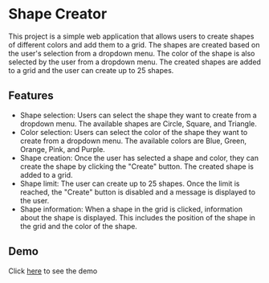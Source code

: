 # Shape Creator

This project is a simple web application that allows users to create shapes of different colors and add them to a grid. The shapes are created based on the user's selection from a dropdown menu. The color of the shape is also selected by the user from a dropdown menu. The created shapes are added to a grid and the user can create up to 25 shapes.

## Features

- Shape selection: Users can select the shape they want to create from a dropdown menu. The available shapes are Circle, Square, and Triangle.
- Color selection: Users can select the color of the shape they want to create from a dropdown menu. The available colors are Blue, Green, Orange, Pink, and Purple.
- Shape creation: Once the user has selected a shape and color, they can create the shape by clicking the "Create" button. The created shape is added to a grid.
- Shape limit: The user can create up to 25 shapes. Once the limit is reached, the "Create" button is disabled and a message is displayed to the user.
- Shape information: When a shape in the grid is clicked, information about the shape is displayed. This includes the position of the shape in the grid and the color of the shape.

## Demo

Click [here](https://marcelolop.github.io/shape-factory/) to see the demo
